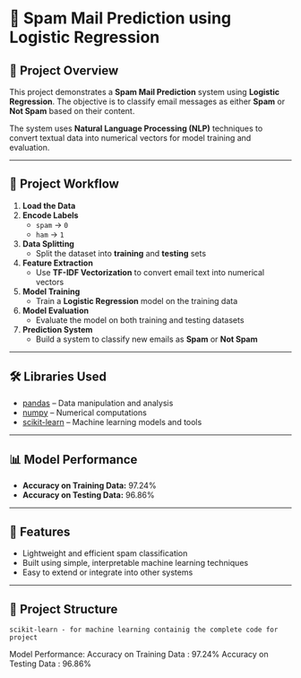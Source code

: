 # 📧 Spam Mail Prediction using Logistic Regression

## 📝 Project Overview

This project demonstrates a **Spam Mail Prediction** system using **Logistic Regression**. The objective is to classify email messages as either **Spam** or **Not Spam** based on their content.

The system uses **Natural Language Processing (NLP)** techniques to convert textual data into numerical vectors for model training and evaluation.

---

## 🔄 Project Workflow

1. **Load the Data**
2. **Encode Labels**
   - `spam` → `0`
   - `ham` → `1`
3. **Data Splitting**
   - Split the dataset into **training** and **testing** sets
4. **Feature Extraction**
   - Use **TF-IDF Vectorization** to convert email text into numerical vectors
5. **Model Training**
   - Train a **Logistic Regression** model on the training data
6. **Model Evaluation**
   - Evaluate the model on both training and testing datasets
7. **Prediction System**
   - Build a system to classify new emails as **Spam** or **Not Spam**

---

## 🛠️ Libraries Used

- [pandas](https://pandas.pydata.org/) – Data manipulation and analysis  
- [numpy](https://numpy.org/) – Numerical computations  
- [scikit-learn](https://scikit-learn.org/) – Machine learning models and tools  

---

## 📊 Model Performance

- **Accuracy on Training Data:** 97.24%  
- **Accuracy on Testing Data:** 96.86%

---

## 🚀 Features

- Lightweight and efficient spam classification
- Built using simple, interpretable machine learning techniques
- Easy to extend or integrate into other systems

---

## 📂 Project Structure


    scikit-learn - for machine learning containig the complete code for project
Model Performance:
  Accuracy on Training Data : 97.24%
  Accuracy on Testing Data : 96.86%
